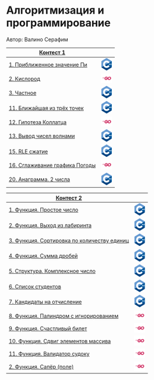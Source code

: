 # Алгоритмизация и программирование

Автор: Валино Серафим

|[Контест 1](https://contest.yandex.ru/contest/52142/problems/) |  |
| --- | :-: |
| [1. Приближенное значение Пи](./contest_01/01/main.cpp) | ![](./image/cpp.png) |
| [2. Кислород](./contest_1/02/main.go) | ![](./image/go.png) |
| [3. Частное](./contest_01/03/main.cpp) | ![](./image/cpp.png) |
| [11. Ближайшая из трёх точек](./contest_01/11/main.cpp) | ![](./image/cpp.png) |
| [12. Гипотеза Коллатца](./contest_01/12/main.go) | ![](./image/go.png) |
| [13. Вывод чисел волнами](./contest_01/13/main.cpp) | ![](./image/cpp.png) |
| [15. RLE сжатие](./contest_01/15/main.cpp) | ![](./image/cpp.png) |
| [16. Сглаживание графика Погоды](./contest_01/16/main.go) | ![](./image/go.png) |
| [20. Анаграмма. 2 числа](./contest_01/20/main.cpp) | ![](./image/cpp.png) |
 
|[Контест 2](https://contest.yandex.ru/contest/52676/problems/) |  |
| --- | :-: |
| [1. Функция. Простое число](./contest_02/01/main.cpp) | ![](./image/cpp.png) |
| [2. Функция. Выход из лабиринта](./contest_02/02/main.cpp) | ![](./image/cpp.png) |
| [3. Функция. Сортировка по количеству единиц](./contest_02/03/main.cpp) | ![](./image/cpp.png) |
| [4. Функция. Сумма дробей](./contest_02/04/main.cpp) | ![](./image/cpp.png) |
| [5. Структура. Комплексное число](./contest_02/05/main.cpp) | ![](./image/cpp.png) |
| [6. Список студентов](./contest_02/06/main.cpp) | ![](./image/cpp.png) |
| [7. Кандидаты на отчисление](./contest_02/07/main.cpp) | ![](./image/cpp.png) |
| [8. Функция. Палиндром с игнорированием](./contest_02/08/main.go) | ![](./image/go.png) |
| [9. Функция. Счастливый билет](./contest_02/09/main.go) | ![](./image/go.png) |
| [10. Функция. Сдвиг элементов массива](./contest_02/10/main.go) | ![](./image/go.png) |
| [11. Функция. Валидатор судоку](./contest_02/11/main.go) | ![](./image/go.png) |
| [2. Функция. Сапёр (поле)](./contest_02/12/main.go) | ![](./image/go.png) |
